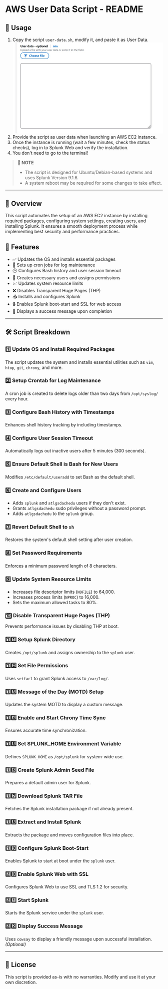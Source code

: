 # AWS User Data Script - README

## 🚀 Usage
1. Copy the script `user-data.sh`, modify it, and paste it as User Data.
   ![image](user_data.jpg)
2. Provide the script as user data when launching an AWS EC2 instance.
3. Once the instance is running (wait a few minutes, check the status checks), log in to Splunk Web and verify the installation.
4. You don't need to go to the terminal!
<!-- >[!NOTE] -->
> **📝 NOTE**
> - The script is designed for Ubuntu/Debian-based systems and uses Splunk Version 9.1.6.
> - A system reboot may be required for some changes to take effect.

---

## 📌 Overview
This script automates the setup of an AWS EC2 instance by installing required packages, configuring system settings, creating users, and installing Splunk. It ensures a smooth deployment process while implementing best security and performance practices.

## 🌟 Features
- ✅ Updates the OS and installs essential packages
- 🔄 Sets up cron jobs for log maintenance
- 🕒 Configures Bash history and user session timeout
- 👤 Creates necessary users and assigns permissions
- 📈 Updates system resource limits
- ❌ Disables Transparent Huge Pages (THP)
- 📥 Installs and configures Splunk
- 🔒 Enables Splunk boot-start and SSL for web access
- 🎉 Displays a success message upon completion

---

## 🛠️ Script Breakdown

### 1️⃣ Update OS and Install Required Packages
The script updates the system and installs essential utilities such as `vim`, `htop`, `git`, `chrony`, and more.

### 2️⃣ Setup Crontab for Log Maintenance
A cron job is created to delete logs older than two days from `/opt/syslog/` every hour.

### 3️⃣ Configure Bash History with Timestamps
Enhances shell history tracking by including timestamps.

### 4️⃣ Configure User Session Timeout
Automatically logs out inactive users after 5 minutes (300 seconds).

### 5️⃣ Ensure Default Shell is Bash for New Users
Modifies `/etc/default/useradd` to set Bash as the default shell.

### 6️⃣ Create and Configure Users
- Adds `splunk` and `atlgsdachedu` users if they don't exist.
- Grants `atlgsdachedu` sudo privileges without a password prompt.
- Adds `atlgsdachedu` to the `splunk` group.

### 7️⃣ Revert Default Shell to `sh`
Restores the system's default shell setting after user creation.

### 8️⃣ Set Password Requirements
Enforces a minimum password length of 8 characters.

### 9️⃣ Update System Resource Limits
- Increases file descriptor limits (`NOFILE`) to 64,000.
- Increases process limits (`NPROC`) to 16,000.
- Sets the maximum allowed tasks to 80%.

### 🔟 Disable Transparent Huge Pages (THP)
Prevents performance issues by disabling THP at boot.

### 1️⃣1️⃣ Setup Splunk Directory
Creates `/opt/splunk` and assigns ownership to the `splunk` user.

### 1️⃣2️⃣ Set File Permissions
Uses `setfacl` to grant Splunk access to `/var/log/`.

### 1️⃣3️⃣ Message of the Day (MOTD) Setup
Updates the system MOTD to display a custom message.

### 1️⃣4️⃣ Enable and Start Chrony Time Sync
Ensures accurate time synchronization.

### 1️⃣5️⃣ Set SPLUNK_HOME Environment Variable
Defines `SPLUNK_HOME` as `/opt/splunk` for system-wide use.

### 1️⃣6️⃣ Create Splunk Admin Seed File
Prepares a default admin user for Splunk.

### 1️⃣7️⃣ Download Splunk TAR File
Fetches the Splunk installation package if not already present.

### 1️⃣8️⃣ Extract and Install Splunk
Extracts the package and moves configuration files into place.

### 1️⃣9️⃣ Configure Splunk Boot-Start
Enables Splunk to start at boot under the `splunk` user.

### 2️⃣0️⃣ Enable Splunk Web with SSL
Configures Splunk Web to use SSL and TLS 1.2 for security.

### 2️⃣1️⃣ Start Splunk
Starts the Splunk service under the `splunk` user.

### 2️⃣2️⃣ Display Success Message
Uses `cowsay` to display a friendly message upon successful installation. *(Optional)*

---

## 📜 License
This script is provided as-is with no warranties. Modify and use it at your own discretion.

